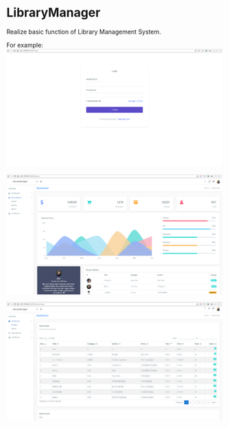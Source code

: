 # LibraryManager
Realize basic function of Library Management System.

For example:
![image](https://github.com/Sylvie-Hsu/LibraryManager/blob/master/sample/%E5%BE%AE%E4%BF%A1%E5%9B%BE%E7%89%87_20180923153048.png?raw=true)


![image](https://github.com/Sylvie-Hsu/LibraryManager/blob/master/sample/%E5%BE%AE%E4%BF%A1%E5%9B%BE%E7%89%87_20180923153054.png?raw=true)


![image](https://github.com/Sylvie-Hsu/LibraryManager/blob/master/sample/%E5%BE%AE%E4%BF%A1%E5%9B%BE%E7%89%87_20180923153100.png?raw=true)
